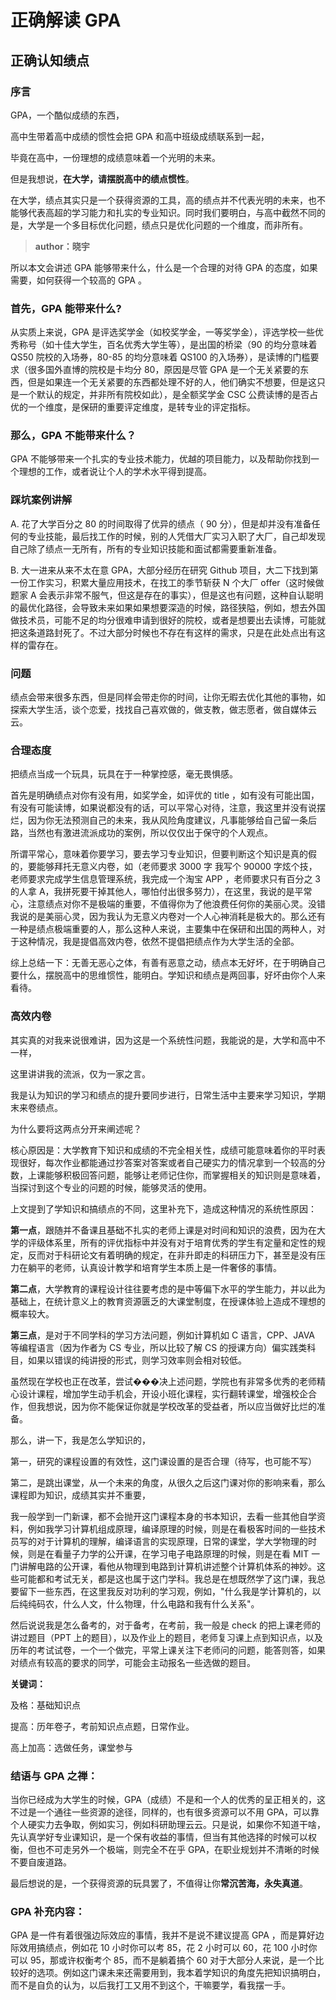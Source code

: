 # 正确解读 GPA

## 正确认知绩点

### 序言

GPA，一个酷似成绩的东西，

高中生带着高中成绩的惯性会把 GPA 和高中班级成绩联系到一起，

毕竟在高中，一份理想的成绩意味着一个光明的未来。

但是我想说，**在大学，请摆脱高中的绩点惯性**。

在大学，绩点其实只是一个获得资源的工具，高的绩点并不代表光明的未来，也不能够代表高超的学习能力和扎实的专业知识。同时我们要明白，与高中截然不同的是，大学是一个多目标优化问题，绩点只是优化问题的一个维度，而非所有。

> **author：晓宇**

所以本文会讲述 GPA 能够带来什么，什么是一个合理的对待 GPA 的态度，如果需要，如何获得一个较高的 GPA 。

### 首先，GPA 能带来什么?

从实质上来说，GPA 是评选奖学金（如校奖学金，一等奖学金），评选学校一些优秀称号（如十佳大学生，百名优秀大学生等），是出国的桥梁（90 的均分意味着 QS50 院校的入场券，80-85 的均分意味着 QS100 的入场券），是读博的门槛要求（很多国外直博的院校是卡均分 80，原因是尽管 GPA 是一个无关紧要的东西，但是如果连一个无关紧要的东西都处理不好的人，他们确实不想要，但是这只是一个默认的规定，并非所有院校如此），是全额奖学金 CSC 公费读博的是否占优的一个维度，是保研的重要评定维度，是转专业的评定指标。

### 那么，GPA 不能带来什么？

GPA 不能够带来一个扎实的专业技术能力，优越的项目能力，以及帮助你找到一个理想的工作，或者说让个人的学术水平得到提高。

### 踩坑案例讲解

A. 花了大学百分之 80 的时间取得了优异的绩点（ 90 分），但是却并没有准备任何的专业技能，最后找工作的时候，别的人凭借大厂实习入职了大厂，自己却发现自己除了绩点一无所有，所有的专业知识技能和面试都需要重新准备。

B. 大一进来从来不太在意 GPA，大部分经历在研究 Github 项目，大二下找到第一份工作实习，积累大量应用技术，在找工的季节斩获 N 个大厂 offer（这时候做题家 A 会表示非常不服气，但这是存在的事实），但是这也有问题，这种自认聪明的最优化路径，会导致未来如果如果想要深造的时候，路径狭隘，例如，想去外国做技术员，可能不足的均分很难申请到很好的院校，或者是想要出去读博，可能就把这条道路封死了。不过大部分时候也不存在有这样的需求，只是在此处点出有这样的雷存在。

### 问题

绩点会带来很多东西，但是同样会带走你的时间，让你无暇去优化其他的事物，如 探索大学生活，谈个恋爱，找找自己喜欢做的，做支教，做志愿者，做自媒体云云。

### 合理态度

把绩点当成一个玩具，玩具在于一种掌控感，毫无畏惧感。

首先是明确绩点对你有没有用，如奖学金，如评优的 title ，如有没有可能出国，有没有可能读博，如果说都没有的话，可以平常心对待，注意，我这里并没有说摆烂，因为你无法预测自己的未来，我从风险角度建议，凡事能够给自己留一条后路，当然也有激进流派成功的案例，所以仅仅出于保守的个人观点。

所谓平常心，意味着你要学习，要去学习专业知识，但要判断这个知识是真的假的，要能够拜托无意义内卷，如（老师要求 3000 字 我写个 90000 字炫个技， 老师要求完成学生信息管理系统，我完成一个淘宝 APP ，老师要求只有百分之 3 的人拿 A，我拼死要干掉其他人，哪怕付出很多努力），在这里，我说的是平常心，注意绩点对你不是极端的重要，不值得你为了他浪费任何你的美丽心灵。没错我说的是美丽心灵，因为我认为无意义内卷对一个人心神消耗是极大的。那么还有一种是绩点极端重要的人，那么这种人来说，主要集中在保研和出国的两种人，对于这种情况，我是提倡高效内卷，依然不提倡把绩点作为大学生活的全部。

综上总结一下：无善无恶心之体，有善有恶意之动，绩点本无好坏，在于明确自己要什么，摆脱高中的思维惯性，能明白。学知识和绩点是两回事，好坏由你个人来看待。

### 高效内卷

其实真的对我来说很难讲，因为这是一个系统性问题，我能说的是，大学和高中不一样，

这里讲讲我的流派，仅为一家之言。

我是认为知识的学习和绩点的提升要同步进行，日常生活中主要来学习知识，学期末来卷绩点。

为什么要将这两点分开来阐述呢？

核心原因是：大学教育下知识和成绩的不完全相关性，成绩可能意味着你的平时表现很好，每次作业都能通过抄答案对答案或者自己硬实力的情况拿到一个较高的分数，上课能够积极回答问题，能够让老师记住你，而掌握相关的知识则是意味着，当探讨到这个专业的问题的时候，能够灵活的使用。

上文提到了学知识和搞绩点的不同，这里补充下，造成这种情况的系统性原因：

**第一点**，跟随并不备课且基础不扎实的老师上课是对时间和知识的浪费，因为在大学的评级体系里，所有的评优指标中并没有对于培育优秀的学生有定量和定性的规定，反而对于科研论文有着明确的规定，在非升即走的科研压力下，甚至是没有压力在躺平的老师，认真设计教学和培育学生本质上是一件奢侈的事情。

**第二点**，大学教育的课程设计往往要考虑的是中等偏下水平的学生能力，并以此为基础上，在统计意义上的教育资源匮乏的大课堂制度，在授课体验上造成不理想的概率较大。

**第三点**，是对于不同学科的学习方法问题，例如计算机如 C 语言，CPP、JAVA 等编程语言（因为作者为 CS 专业，所以比较了解 CS 的授课方向）偏实践类科目，如果以错误的纯讲授的形式，则学习效率则会相对较低。

虽然现在学校也正在改革，尝试���决上述问题，学院也有非常多优秀的老师精心设计课程，增加学生动手机会，开设小班化课程，实行翻转课堂，增强校企合作，但我想说，因为你不能保证你就是学校改革的受益者，所以应当做好比烂的准备。

那么，讲一下，我是怎么学知识的，

第一，研究的课程设置的有效性，这门课设置的是否合理（待写，也可能不写）

第二，是跳出课堂，从一个未来的角度，从很久之后这门课对你的影响来看，那么课程即为知识，成绩其实并不重要，

我一般学到一门新课，都不会抛开这门课程本身的书本知识，去看一些其他自学资料，例如我学习计算机组成原理，编译原理的时候，则是在看极客时间的一些技术员写的对于计算机的理解，编译语言的实现原理，日常的课堂，学大学物理的时候，则是在看量子力学的公开课，在学习电子电路原理的时候，则是在看 MIT 一门讲解电路的公开课，看他从物理到电路到计算机讲述整个计算机体系的神妙。这些可能都和考试无关，都是这也属于这门学科。我总是在想既然学了这门课，我总要留下一些东西，在这里我反对功利的学习观，例如，"什么我是学计算机的，以后纯纯码农，什么人文，什么物理，什么电路和我有什么关系"。

然后说说我是怎么备考的，对于备考，在考前，我一般是 check 的把上课老师的讲过题目（PPT 上的题目），以及作业上的题目，老师复习课上点到知识点，以及历年的考试试卷，一个一个做完，平常上课关注下老师问的问题，能答则答，如果对绩点有较高的要求的同学，可能会主动报名一些选做的题目。

**关键词：**

及格：基础知识点

提高：历年卷子，考前知识点点题，日常作业。

高上加高：选做任务，课堂参与

### 结语与 GPA 之禅：

当你已经成为大学生的时候，GPA（成绩）不是和一个人的优秀的呈正相关的，这不过是一个通往一些资源的途径，同样的，也有很多资源可以不用 GPA，可以靠个人硬实力去争取，例如实习，例如科研助理云云。只是说，如果你不知道干啥，先认真学好专业课知识，是一个保有收益的事情，但当有其他选择的时候可以权衡，但也不可走另外一个极端，则完全不在乎 GPA，在职业规划并不清晰的时候不要自废道路。

最后想说的是，一个获得资源的玩具罢了，不值得让你**常沉苦海，永失真道**。

### GPA 补充内容：

GPA 是一件有着很强边际效应的事情，我并不是说不建议提高 GPA ，而是算好边际效用搞绩点，例如花 10 小时你可以考 85，花 2 小时可以 60，花 100 小时你可以 95，那或许权衡考个 85，而不是躺着搞个 60 对于大部分人来说，是一个比较好的选项。例如这门课未来还需要用到，我本着学知识的角度先把知识搞明白，而不是自负的认为，以后我打工又用不到这个，干嘛要学，看我摆一手。
